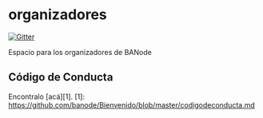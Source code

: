 # organizadores

[![Gitter](https://badges.gitter.im/Join%20Chat.svg)](https://gitter.im/banode/organizadores?utm_source=badge&utm_medium=badge&utm_campaign=pr-badge)

Espacio para los organizadores de BANode 

## Código de Conducta
Encontralo [acá][1].
[1]: https://github.com/banode/Bienvenido/blob/master/codigodeconducta.md
